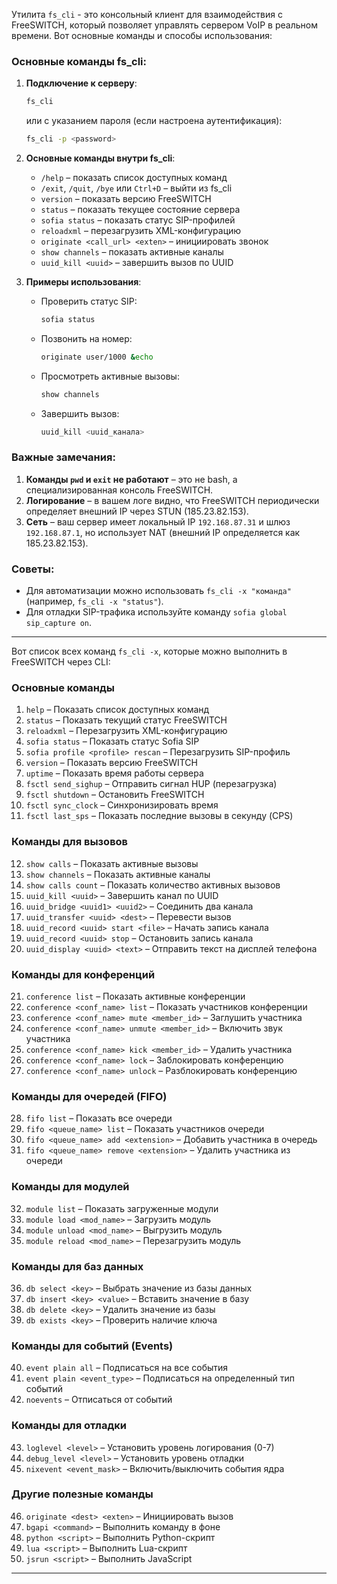 Утилита `fs_cli` - это консольный клиент для взаимодействия с FreeSWITCH, который позволяет управлять сервером VoIP в реальном времени. Вот основные команды и способы использования:

### Основные команды fs_cli:
1. **Подключение к серверу**:
   ```bash
   fs_cli
   ```
   или с указанием пароля (если настроена аутентификация):
   ```bash
   fs_cli -p <password>
   ```

2. **Основные команды внутри fs_cli**:
   - `/help` – показать список доступных команд
   - `/exit`, `/quit`, `/bye` или `Ctrl+D` – выйти из fs_cli
   - `version` – показать версию FreeSWITCH
   - `status` – показать текущее состояние сервера
   - `sofia status` – показать статус SIP-профилей
   - `reloadxml` – перезагрузить XML-конфигурацию
   - `originate <call_url> <exten>` – инициировать звонок
   - `show channels` – показать активные каналы
   - `uuid_kill <uuid>` – завершить вызов по UUID

3. **Примеры использования**:
   - Проверить статус SIP:
     ```bash
     sofia status
     ```
   - Позвонить на номер:
     ```bash
     originate user/1000 &echo
     ```
   - Просмотреть активные вызовы:
     ```bash
     show channels
     ```
   - Завершить вызов:
     ```bash
     uuid_kill <uuid_канала>
     ```

### Важные замечания:
1. **Команды `pwd` и `exit` не работают** – это не bash, а специализированная консоль FreeSWITCH.
2. **Логирование** – в вашем логе видно, что FreeSWITCH периодически определяет внешний IP через STUN (185.23.82.153).
3. **Сеть** – ваш сервер имеет локальный IP `192.168.87.31` и шлюз `192.168.87.1`, но использует NAT (внешний IP определяется как 185.23.82.153).

### Советы:
- Для автоматизации можно использовать `fs_cli -x "команда"` (например, `fs_cli -x "status"`).
- Для отладки SIP-трафика используйте команду `sofia global sip_capture on`.
-----------------------------------------------------------------------------------------

Вот список всех команд `fs_cli -x`, которые можно выполнить в FreeSWITCH через CLI:

### **Основные команды**
1. `help` – Показать список доступных команд
2. `status` – Показать текущий статус FreeSWITCH
3. `reloadxml` – Перезагрузить XML-конфигурацию
4. `sofia status` – Показать статус Sofia SIP
5. `sofia profile <profile> rescan` – Перезагрузить SIP-профиль
6. `version` – Показать версию FreeSWITCH
7. `uptime` – Показать время работы сервера
8. `fsctl send_sighup` – Отправить сигнал HUP (перезагрузка)
9. `fsctl shutdown` – Остановить FreeSWITCH
10. `fsctl sync_clock` – Синхронизировать время
11. `fsctl last_sps` – Показать последние вызовы в секунду (CPS)



### **Команды для вызовов**
12. `show calls` – Показать активные вызовы
13. `show channels` – Показать активные каналы
14. `show calls count` – Показать количество активных вызовов
15. `uuid_kill <uuid>` – Завершить канал по UUID
16. `uuid_bridge <uuid1> <uuid2>` – Соединить два канала
17. `uuid_transfer <uuid> <dest>` – Перевести вызов
18. `uuid_record <uuid> start <file>` – Начать запись канала
19. `uuid_record <uuid> stop` – Остановить запись канала
20. `uuid_display <uuid> <text>` – Отправить текст на дисплей телефона



### **Команды для конференций**
21. `conference list` – Показать активные конференции
22. `conference <conf_name> list` – Показать участников конференции
23. `conference <conf_name> mute <member_id>` – Заглушить участника
24. `conference <conf_name> unmute <member_id>` – Включить звук участника
25. `conference <conf_name> kick <member_id>` – Удалить участника
26. `conference <conf_name> lock` – Заблокировать конференцию
27. `conference <conf_name> unlock` – Разблокировать конференцию



### **Команды для очередей (FIFO)**
28. `fifo list` – Показать все очереди
29. `fifo <queue_name> list` – Показать участников очереди
30. `fifo <queue_name> add <extension>` – Добавить участника в очередь
31. `fifo <queue_name> remove <extension>` – Удалить участника из очереди



### **Команды для модулей**
32. `module list` – Показать загруженные модули
33. `module load <mod_name>` – Загрузить модуль
34. `module unload <mod_name>` – Выгрузить модуль
35. `module reload <mod_name>` – Перезагрузить модуль



### **Команды для баз данных**
36. `db select <key>` – Выбрать значение из базы данных
37. `db insert <key> <value>` – Вставить значение в базу
38. `db delete <key>` – Удалить значение из базы
39. `db exists <key>` – Проверить наличие ключа



### **Команды для событий (Events)**
40. `event plain all` – Подписаться на все события
41. `event plain <event_type>` – Подписаться на определенный тип событий
42. `noevents` – Отписаться от событий



### **Команды для отладки**
43. `loglevel <level>` – Установить уровень логирования (0-7)
44. `debug_level <level>` – Установить уровень отладки
45. `nixevent <event_mask>` – Включить/выключить события ядра



### **Другие полезные команды**
46. `originate <dest> <exten>` – Инициировать вызов
47. `bgapi <command>` – Выполнить команду в фоне
48. `python <script>` – Выполнить Python-скрипт
49. `lua <script>` – Выполнить Lua-скрипт
50. `jsrun <script>` – Выполнить JavaScript

-----------------------------------------------------------------------------------------


